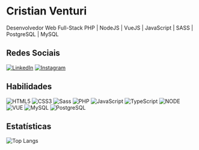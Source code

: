 # Cristian Venturi
Desenvolvedor Web Full-Stack PHP | NodeJS | VueJS | JavaScript | SASS | PostgreSQL | MySQL

## Redes Sociais
[![LinkedIn](https://img.shields.io/badge/LinkedIn-000?style=for-the-badge&logo=linkedin&logoColor=0E76A8)](https://www.linkedin.com/in/cristian-venturi-3aa689119/) 
[![Instagram](https://img.shields.io/badge/Instagram-000?style=for-the-badge&logo=instagram)](https://www.instagram.com/crisventuri/)

## Habilidades
![HTML5](https://img.shields.io/badge/HTML5-000?style=for-the-badge&logo=html5) 
![CSS3](https://img.shields.io/badge/CSS3-000?style=for-the-badge&logo=css3&logoColor=264CE4)
![Sass](https://img.shields.io/badge/Sass-000?style=for-the-badge&logo=sass)
![PHP](https://img.shields.io/badge/PHP-000?style=for-the-badge&logo=php)
![JavaScript](https://img.shields.io/badge/JavaScript-000?style=for-the-badge&logo=javascript)
![TypeScript](https://img.shields.io/badge/TypeScript-000?style=for-the-badge&logo=typescript)
![NODE](https://img.shields.io/badge/NODE-000?style=for-the-badge&logo=nodedotjs)
![VUE](https://img.shields.io/badge/VUE-000?style=for-the-badge&logo=vuedotjs)
![MySQL](https://img.shields.io/badge/MySQL-000?style=for-the-badge&logo=mysql)
![PostgreSQL](https://img.shields.io/badge/PostgreSQL-000?style=for-the-badge&logo=postgresql)

## Estatísticas 
![Top Langs](https://github-readme-stats-git-masterrstaa-rickstaa.vercel.app/api/top-langs/?username=cristianventuri&layout=compact&bg_color=faebd7&border_color=000&title_color=000&text_color=fff.)

<!--
**cristianventuri/cristianventuri** is a ✨ _special_ ✨ repository because its `README.md` (this file) appears on your GitHub profile.

Here are some ideas to get you started:

- 🔭 I’m currently working on ...
- 🌱 I’m currently learning ...
- 👯 I’m looking to collaborate on ...
- 🤔 I’m looking for help with ...
- 💬 Ask me about ...
- 📫 How to reach me: ...
- 😄 Pronouns: ...
- ⚡ Fun fact: ...
-->
